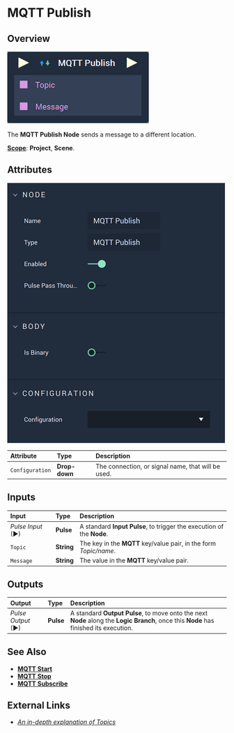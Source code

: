 # MQTT Publish

## Overview

![The MQTT Publish Node.](../../../.gitbook/assets/mqttpublishnode.png)

The **MQTT Publish Node** sends a message to a different location.

[**Scope**](../overview.md#scopes): **Project**, **Scene**.

## Attributes

![The MQTT Publish Node Attributes.](../../../.gitbook/assets/mqttpublishattributes.png)

| Attribute | Type | Description |
| :--- | :--- | :--- |
| `Configuration` | **Drop-down** | The connection, or signal name, that will be used. |

## Inputs

| Input | Type | Description |
| :--- | :--- | :--- |
| _Pulse Input_ \(►\) | **Pulse** | A standard **Input Pulse**, to trigger the execution of the **Node**. |
| `Topic` | **String** | The key in the **MQTT** key/value pair, in the form _Topic/name_. |
| `Message` | **String** | The value in the **MQTT** key/value pair. |

## Outputs

| Output | Type | Description |
| :--- | :--- | :--- |
| _Pulse Output_ \(►\) | **Pulse** | A standard **Output Pulse**, to move onto the next **Node** along the **Logic Branch**, once this **Node** has finished its execution. |

## See Also

* [**MQTT Start**](mqttstart.md)
* [**MQTT Stop**](mqttstop.md)
* [**MQTT Subscribe**](mqttsubscribe.md)

## External Links

* [_An in-depth explanation of Topics_](http://www.steves-internet-guide.com/understanding-mqtt-topics/#:~:text=%20Understanding%20MQTT%20Topics%20%201%20The%20%24SYS,publish%20to%20an%20individual%20topic.%20That...%20More%20)

